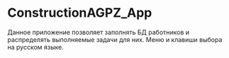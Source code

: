 # ConstructionAGPZ_App
Данное приложение позволяет заполнять БД работников и распределять выполняемые задачи для них.
Меню и клавиши выбора на русском языке.
